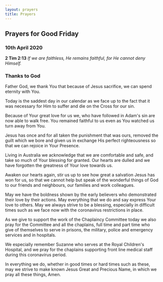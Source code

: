 ```yaml
---
layout: prayers
title: Prayers
---
```

## Prayers for Good Friday

### 10th April 2020

__2 Tim 2:13__ _If we are faithless, He remains faithful, for He cannot deny Himself._

### Thanks to God
Father God, we thank You that because of Jesus sacrifice, we can spend eternity with You.

Today is the saddest day in our calendar as we face up to the fact that it was necessary for Him to suffer and die on the Cross for our sin.

Because of Your great love for us we, who have followed in Adam's sin are now able to walk free. You remained faithful to us even as You watched us turn away from You.

Jesus has once and for all taken the punishment that was ours, removed the guilt which we bore and given us in exchange His perfect righteousness so that we can rejoice in Your Presence. 

Living in Australia we acknowledge that we are comfortable and safe, and take so much of Your blessing for granted. Our hearts are dulled and we have forgotten the greatness of Your love towards us.

Awaken our hearts again, stir us up to see how great a salvation Jesus has won for us, so that we cannot help but speak of the wonderful things of God to our friends and neighbours, our families and work colleagues. 

May we have the boldness shown by the early believers who demonstrated their love by their actions. May everything that we do and say express Your love to others. May we always strive to be a blessing, especially in difficult times such as we face now with the coronavirus restrictions in place.

As we give to support the work of the Chaplaincy Committee today we also pray for the Committee and all the chaplains, full time and part time who give of themselves to serve in prisons, the military, police and emergency services and in hospitals.

We especially remember Suzanne who serves at the Royal Children's Hospital, and we pray for the chaplains supporting front line medical staff during this coronavirus period.

In everything we do, whether in good times or hard times such as these, may we strive to make known Jesus Great and Precious Name, in which we pray all these things, Amen.
